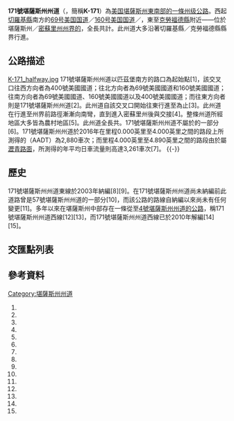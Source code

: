 **171號堪薩斯州州道**（，簡稱**K-171**）為[美国](../Page/美国.md "wikilink")[堪薩斯州東南部的一條](../Page/堪薩斯州.md "wikilink")[州级公路](https://zh.wikipedia.org/wiki/州级公路 "wikilink")。西起[切羅基縣](../Page/切羅基縣_\(堪薩斯州\).md "wikilink")南方的[69号美国国道](https://zh.wikipedia.org/wiki/69号美国国道 "wikilink")／[160号美国国道](https://zh.wikipedia.org/wiki/160号美国国道 "wikilink")／，東至[克勞福德縣](https://zh.wikipedia.org/wiki/克勞福德縣_\(堪薩斯州\) "wikilink")附近——位於堪薩斯州／[密蘇里州州界的](../Page/密蘇里州.md "wikilink")，全長共計。此州道大多沿著切羅基縣／克勞福德縣縣界行進。

## 公路描述

[K-171_halfway.jpg](https://zh.wikipedia.org/wiki/File:K-171_halfway.jpg "fig:K-171_halfway.jpg")
171號堪薩斯州州道以匹茲堡南方的路口為起始點\[1\]，該交叉口往西方向者為400號美國國道；往北方向者為69號美國國道和160號美國國道；往南方向者為69號美國國道、160號美國國道以及400號美國國道；而往東方向者則是171號堪薩斯州州道\[2\]。此州道自該交叉口開始往東行進至為止\[3\]。此州道在行進至州界前路徑漸漸向南彎，直到進入密蘇里州後與交接\[4\]。整條州道所經地區大多皆為農村地區\[5\]。此州道全長共。171號堪薩斯州州道不屬於的一部分\[6\]。171號堪薩斯州州道於2016年在里程0.000英里至4.000英里之間的路段上所測得的（AADT）為2,880車次；而里程4.000英里至4.890英里之間的路段由於屬[瀝青路面](../Page/瀝青.md "wikilink")，所測得的年平均日車流量則高達3,261車次\[7\]。
{{-}}

## 歷史

171號堪薩斯州州道東線於2003年納編\[8\]\[9\]。在171號堪薩斯州州道尚未納編前此道路曾是57號堪薩斯州州道的一部分\[10\]，而該公路的路線自納編以來尚未有任何變更\[11\]。多年以來在堪薩斯州中部存在一條從至[4號堪薩斯州州道的公路](https://zh.wikipedia.org/wiki/4號堪薩斯州州道 "wikilink")，稱171號堪薩斯州州道西線\[12\]\[13\]，而171號堪薩斯州州道西線已於2010年解編\[14\]\[15\]。

## 交匯點列表

## 參考資料

<references/>

[Category:堪薩斯州州道](https://zh.wikipedia.org/wiki/Category:堪薩斯州州道 "wikilink")

1.

2.
3.
4.
5.
6.

7.

8.

9.

10.
11.
12.
13.
14.

15.
